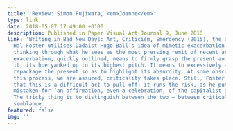 ```yaml
---
title: 'Review: Simon Fujiwara, <em>Joanne</em>'
type: link
date: 2018-05-07 17:49:00 +0100
description: Published in Paper Visual Art Journal 9, June 2018
link: 'Writing in Bad New Days: Art, Criticism, Emergency (2015), the august art critic
  Hal Foster utilises Dadaist Hugo Ball’s idea of mimetic exacerbation as a way of
  thinking through what he sees as the most pressing remit of recent art. Mimetic
  exacerbation, quickly outlined, means to firmly grasp the present and to refashion
  it, its hue yanked up to its highest pitch. It means to excessively and obscenely
  repackage the present so as to highlight its absurdity. At some obscure point along
  this process, we are assured, criticality takes place. Still, Foster acknowledges
  that this is a difficult act to pull off; it runs the risk, as he puts it, of being
  mistaken for ‘an affirmation, even a celebration, of the capitalist garbage bucket’.
  The tricky thing is to distinguish between the two — between criticality, and its
  semblance.'
featured: false
img: ''
---
```

